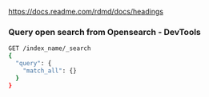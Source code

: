 https://docs.readme.com/rdmd/docs/headings

### Query open search from Opensearch - DevTools

```bash
GET /index_name/_search
{
  "query": {
    "match_all": {}
  }
}
```


